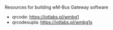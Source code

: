 Resources for building wM-Bus Gateway software

- qrcode: https://iotlabs.pl/wmbg1 
- qrcodesupla: https://iotlabs.pl/wmbg1s